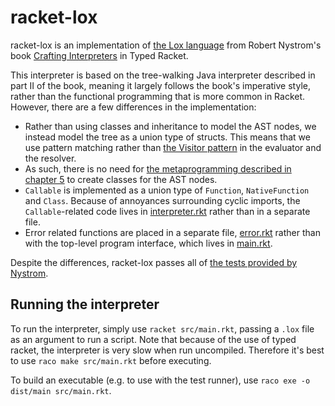 # racket-lox

racket-lox is an implementation of [the Lox language](https://github.com/munificent/craftinginterpreters/) from Robert Nystrom's book [Crafting Interpreters](https://craftinginterpreters.com/) in Typed Racket.

This interpreter is based on the tree-walking Java interpreter described in part II of the book, meaning it largely follows the book's imperative style, rather than the functional programming that is more common in Racket. However, there are a few differences in the implementation:

- Rather than using classes and inheritance to model the AST nodes, we instead model the tree as a union type of structs. This means that we use pattern matching rather than [the Visitor pattern](https://craftinginterpreters.com/representing-code.html#the-visitor-pattern) in the evaluator and the resolver.
- As such, there is no need for [the metaprogramming described in chapter 5](https://craftinginterpreters.com/representing-code.html#metaprogramming-the-trees) to create classes for the AST nodes.
- `Callable` is implemented as a union type of `Function`, `NativeFunction` and `Class`. Because of annoyances surrounding cyclic imports, the `Callable`-related code lives in [interpreter.rkt](src/interpreter.rkt) rather than in a separate file.
- Error related functions are placed in a separate file, [error.rkt](src/error.rkt) rather than with the top-level program interface, which lives in [main.rkt](src/main.rkt).

Despite the differences, racket-lox passes all of [the tests provided by Nystrom](https://github.com/munificent/craftinginterpreters#testing).

## Running the interpreter

To run the interpreter, simply use `racket src/main.rkt`, passing a `.lox` file as an argument to run a script. Note that because of the use of typed racket, the interpreter is very slow when run uncompiled. Therefore it's best to use `raco make src/main.rkt` before executing.

To build an executable (e.g. to use with the test runner), use `raco exe -o dist/main src/main.rkt`.